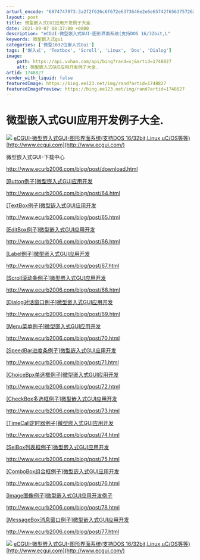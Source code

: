 ```yaml
---
arturl_encode: "6874747073:3a2f2f626c6f672e6373646e2e6e65742f6563757262323030:362f61727469636c652f64657461696c732f31373438383237"
layout: post
title: 微型嵌入式GUI应用开发例子大全.
date: 2021-09-07 08:37:00 +0800
description: "eCGUI-微型嵌入式GUI-图形界面系统(支持DOS 16/32bit,L"
keywords: 微型嵌入式gui
categories: ['微型1632位嵌入式Gui']
tags: ['嵌入式', 'Textbox', 'Scroll', 'Linux', 'Dos', 'Dialog']
image:
    path: https://api.vvhan.com/api/bing?rand=sj&artid=1748827
    alt: 微型嵌入式GUI应用开发例子大全.
artid: 1748827
render_with_liquid: false
featuredImage: https://bing.ee123.net/img/rand?artid=1748827
featuredImagePreview: https://bing.ee123.net/img/rand?artid=1748827
---
```


# 微型嵌入式GUI应用开发例子大全.

[![](https://p-blog.csdn.net/images/p_blog_csdn_net/ecurb2006/EntryImages/20080907/toplogo.GIF)](http://www.ecgui.com/)
[eCGUI-微型嵌入式GUI-图形界面系统(支持DOS 16/32bit,Linux,uC/OS等等)](http://www.ecgui.com/)
[http://www.ecgui.com](http://www.ecgui.com/)

微型嵌入式GUI-下载中心
  
<http://www.ecurb2006.com/blog/post/download.html>

[[Button例子]微型嵌入式GUI应用开发](http://www.ecurb2006.com/blog/post/64.html)
  
<http://www.ecurb2006.com/blog/post/64.html>

[[TextBox例子]微型嵌入式GUI应用开发](http://www.ecurb2006.com/blog/post/65.html)
  
<http://www.ecurb2006.com/blog/post/65.html>

[[EditBox例子]微型嵌入式GUI应用开发](http://www.ecurb2006.com/blog/post/66.html)
  
<http://www.ecurb2006.com/blog/post/66.html>

[[Label例子]微型嵌入式GUI应用开发](http://www.ecurb2006.com/blog/post/67.html)
  
<http://www.ecurb2006.com/blog/post/67.html>

[[Scroll滚动条例子]微型嵌入式GUI应用开发](http://www.ecurb2006.com/blog/post/68.html)
  
<http://www.ecurb2006.com/blog/post/68.html>

[[Dialog对话窗口例子]微型嵌入式GUI应用开发](http://www.ecurb2006.com/blog/post/69.html)
  
<http://www.ecurb2006.com/blog/post/69.html>

[[Menu菜单例子]微型嵌入式GUI应用开发](http://www.ecurb2006.com/blog/post/70.html)
  
<http://www.ecurb2006.com/blog/post/70.html>

[[SpeedBar进度条例子]微型嵌入式GUI应用开发](http://www.ecurb2006.com/blog/post/71.html)
  
<http://www.ecurb2006.com/blog/post/71.html>

[[ChoiceBpx单选框例子]微型嵌入式GUI应用开发](http://www.ecurb2006.com/blog/post/72.html)
  
<http://www.ecurb2006.com/blog/post/72.html>

[[CheckBox多选框例子]微型嵌入式GUI应用开发](http://www.ecurb2006.com/blog/post/73.html)
  
<http://www.ecurb2006.com/blog/post/73.html>

[[TimeCall定时器例子]微型嵌入式GUI应用开发](http://www.ecurb2006.com/blog/post/74.html)
  
<http://www.ecurb2006.com/blog/post/74.html>

[[SelBox列表框例子]微型嵌入式GUI应用开发](http://www.ecurb2006.com/blog/post/75.html)
  
<http://www.ecurb2006.com/blog/post/75.html>

[[ComboBox组合框例子]微型嵌入式GUI应用开发](http://www.ecurb2006.com/blog/post/76.html)
  
<http://www.ecurb2006.com/blog/post/76.html>

[[Image图像例子]微型嵌入式GUI应用开发例子](http://www.ecurb2006.com/blog/post/78.html)
  
<http://www.ecurb2006.com/blog/post/78.html>

[[MessageBox消息窗口例子]微型嵌入式GUI应用开发](http://www.ecurb2006.com/blog/post/77.html)
  
<http://www.ecurb2006.com/blog/post/77.html>

[![](https://p-blog.csdn.net/images/p_blog_csdn_net/ecurb2006/EntryImages/20080907/toplogo.GIF)](http://www.ecgui.com/)
[eCGUI-微型嵌入式GUI-图形界面系统(支持DOS 16/32bit,Linux,uC/OS等等)](http://www.ecgui.com/)
[http://www.ecgui.com](http://www.ecgui.com/)